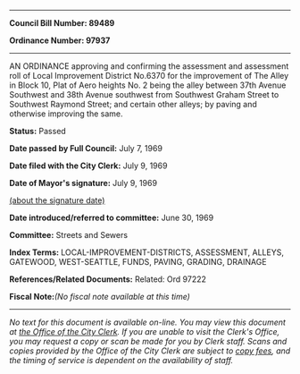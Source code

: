 

********

**Council Bill Number: 89489**
   
**Ordinance Number: 97937**
********

 AN ORDINANCE approving and confirming the assessment and assessment roll of Local Improvement District No.6370 for the improvement of The Alley in Block 10, Plat of Aero heights No. 2 being the alley between 37th Avenue Southwest and 38th Avenue southwest from Southwest Graham Street to Southwest Raymond Street; and certain other alleys; by paving and otherwise improving the same.

**Status:** Passed
   
**Date passed by Full Council:** July 7, 1969
   
**Date filed with the City Clerk:** July 9, 1969
   
**Date of Mayor's signature:** July 9, 1969
   
[(about the signature date)](/~public/approvaldate.htm)
   
   
   
**Date introduced/referred to committee:** June 30, 1969
   
**Committee:** Streets and Sewers
   
   
**Index Terms:** LOCAL-IMPROVEMENT-DISTRICTS, ASSESSMENT, ALLEYS, GATEWOOD, WEST-SEATTLE, FUNDS, PAVING, GRADING, DRAINAGE

**References/Related Documents:** Related: Ord 97222

**Fiscal Note:**_(No fiscal note available at this time)_
********

_No text for this document is available on-line. You may view this document at [the Office of the City Clerk](http://www.seattle.gov/leg/clerk/contactUs.htm). If you are unable to visit the Clerk's Office, you may request a copy or scan be made for you by Clerk staff. Scans and copies provided by the Office of the City Clerk are subject to [copy fees](http://clerk.seattle.gov/~public/clerkfees.htm), and the timing of service is dependent on the availability of staff._

